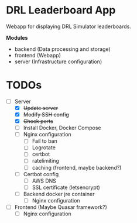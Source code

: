 # DRL Leaderboard App
Webapp for displaying DRL Simulator leaderboards.

**Modules**
* backend (Data processing and storage)
* frontend (Webapp)
* server (Infrastructure configuration)

# TODOs
* [ ] Server
  * [x] ~~Update server~~
  * [x] ~~Modify SSH config~~
  * [x] ~~Check ports~~
  * [ ] Install Docker, Docker Compose
  * [ ] Nginx configuration
    * [ ] Fail to ban
    * [ ] Logrotate
    * [ ] certbot
    * [ ] ratelimiting
    * [ ] caching (frontend, maybe backend?)
  * [ ] Certbot config
    * [ ] AWS DNS
    * [ ] SSL certificate (letsencrypt)
  * [ ] Backend docker jre container
    * [ ] Nginx configuration 
* [ ] Frontend (Maybe Quasar framework?)
  * [ ] Nginx configuration
